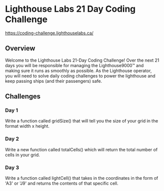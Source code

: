 # Lighthouse Labs 21 Day Coding Challenge

https://coding-challenge.lighthouselabs.ca/

## Overview

Welcome to the Lighthouse Labs 21-Day Coding Challenge! Over the next 21 days you will be responsible for managing the Lighthouse9000™ and making sure it runs as smoothly as possible. As the Lighthouse operator, you will need to solve daily coding challenges to power the lighthouse and keep passing ships (and their passengers) safe.

## Challenges

### Day 1

Write a function called gridSize() that will tell you the size of your grid in the format width x height.

### Day 2

Write a new function called totalCells() which will return the total number of cells in your grid.

### Day 3

Write a function called lightCell() that takes in the coordinates in the form of 'A3' or 'J9' and returns the contents of that specific cell.
